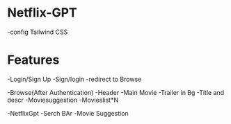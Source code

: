 



# Netflix-GPT
-config Tailwind CSS


# Features
-Login/Sign Up
 -Sign/login
 -redirect to Browse



-Browse(After Authentication)
  -Header
  -Main Movie
     -Trailer in Bg
     -Title and descr
     -Moviesuggestion
       -Movieslist*N



-NetflixGpt
 -Serch BAr
 -Movie Suggestion       